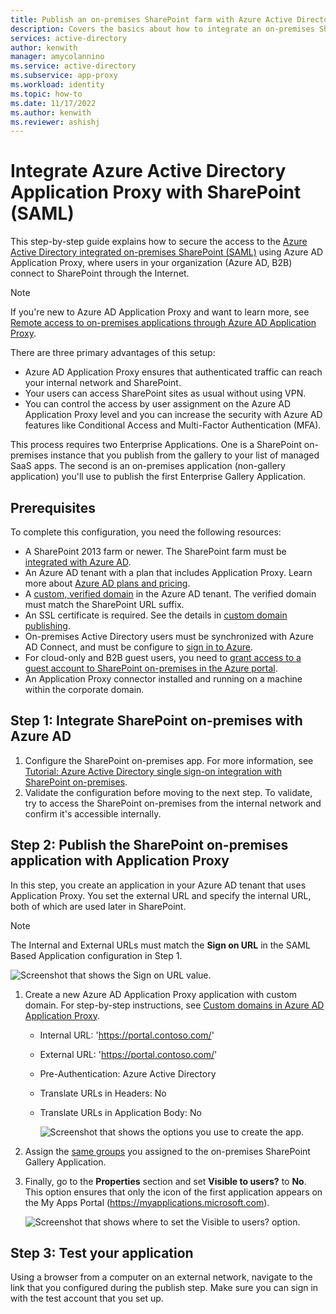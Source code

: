 ```yaml
---
title: Publish an on-premises SharePoint farm with Azure Active Directory Application Proxy
description: Covers the basics about how to integrate an on-premises SharePoint farm with Azure Active Directory Application Proxy for SAML.
services: active-directory
author: kenwith
manager: amycolannino
ms.service: active-directory
ms.subservice: app-proxy
ms.workload: identity
ms.topic: how-to
ms.date: 11/17/2022
ms.author: kenwith
ms.reviewer: ashishj
---
```


# Integrate Azure Active Directory Application Proxy with SharePoint (SAML)

This step-by-step guide explains how to secure the access to the [Azure Active Directory integrated on-premises SharePoint (SAML)](../saas-apps/sharepoint-on-premises-tutorial.md) using Azure AD Application Proxy, where users in your organization (Azure AD, B2B) connect to SharePoint through the Internet.

> [!NOTE]
> If you're new to Azure AD Application Proxy and want to learn more, see [Remote access to on-premises applications through Azure AD Application Proxy](./application-proxy.md).

There are three primary advantages of this setup:

- Azure AD Application Proxy ensures that authenticated traffic can reach your internal network and SharePoint.
- Your users can access SharePoint sites as usual without using VPN.
- You can control the access by user assignment on the Azure AD Application Proxy level and you can increase the security with Azure AD features like Conditional Access and Multi-Factor Authentication (MFA).

This process requires two Enterprise Applications. One is a SharePoint on-premises instance that you publish from the gallery to your list of managed SaaS apps. The second is an on-premises application (non-gallery application) you'll use to publish the first Enterprise Gallery Application.

## Prerequisites

To complete this configuration, you need the following resources:
 - A SharePoint 2013 farm or newer. The SharePoint farm must be [integrated with Azure AD](../saas-apps/sharepoint-on-premises-tutorial.md).
 - An Azure AD tenant with a plan that includes Application Proxy. Learn more about [Azure AD plans and pricing](https://www.microsoft.com/security/business/identity-access-management/azure-ad-pricing).
 - A [custom, verified domain](../fundamentals/add-custom-domain.md) in the Azure AD tenant. The verified domain must match the SharePoint URL suffix.
 - An SSL certificate is required. See the details in [custom domain publishing](./application-proxy-configure-custom-domain.md).
 - On-premises Active Directory users must be synchronized with Azure AD Connect, and must be configure to [sign in to Azure](../hybrid/connect/plan-connect-user-signin.md). 
 - For cloud-only and B2B guest users, you need to [grant access to a guest account to SharePoint on-premises in the Azure portal](../saas-apps/sharepoint-on-premises-tutorial.md#manage-guest-users-access).
 - An Application Proxy connector installed and running on a machine within the corporate domain.


## Step 1: Integrate SharePoint on-premises with Azure AD

1. Configure the SharePoint on-premises app. For more information, see [Tutorial: Azure Active Directory single sign-on integration with SharePoint on-premises](../saas-apps/sharepoint-on-premises-tutorial.md).
2. Validate the configuration before moving to the next step. To validate, try to access the SharePoint on-premises from the internal network and confirm it's accessible internally.


## Step 2: Publish the SharePoint on-premises application with Application Proxy

In this step, you create an application in your Azure AD tenant that uses Application Proxy. You set the external URL and specify the internal URL, both of which are used later in SharePoint.

> [!NOTE]
> The Internal and External URLs must match the **Sign on URL** in the SAML Based Application configuration in Step 1.

   ![Screenshot that shows the Sign on URL value.](./media/application-proxy-integrate-with-sharepoint-server/sso-url-saml.png)


 1. Create a new Azure AD Application Proxy application with custom domain. For step-by-step instructions, see [Custom domains in Azure AD Application Proxy](./application-proxy-configure-custom-domain.md).

    - Internal URL: 'https://portal.contoso.com/'
    - External URL: 'https://portal.contoso.com/'
    - Pre-Authentication: Azure Active Directory
    - Translate URLs in Headers: No
    - Translate URLs in Application Body: No

        ![Screenshot that shows the options you use to create the app.](./media/application-proxy-integrate-with-sharepoint-server/create-application-azure-active-directory.png)

2. Assign the [same groups](../saas-apps/sharepoint-on-premises-tutorial.md#grant-permissions-to-a-security-group) you assigned to the on-premises SharePoint Gallery Application.

3. Finally, go to the **Properties** section and set **Visible to users?** to **No**. This option ensures that only the icon of the first application appears on the My Apps Portal (https://myapplications.microsoft.com).

   ![Screenshot that shows where to set the Visible to users? option.](./media/application-proxy-integrate-with-sharepoint-server/configure-properties.png)
 
## Step 3: Test your application

Using a browser from a computer on an external network, navigate to the link that you configured during the publish step. Make sure you can sign in with the test account that you set up.
